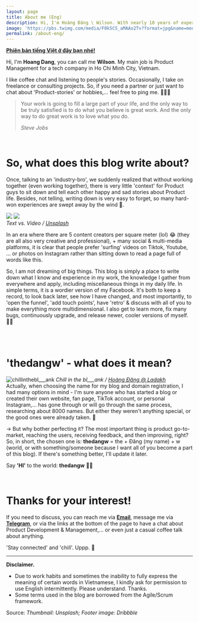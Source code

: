 ```yaml
---
layout: page
title: About me (Eng)
description: Hi, I'm Hoàng Đăng \ Wilson. With nearly 10 years of experience in the field, I’m a proud Product-lover, aim to create a top-of-mind product for Vietnamese people. 🇻🇳
image: 'https://pbs.twimg.com/media/F0k5CS_aMAAo2Tv?format=jpg&name=medium'
permalink: /about-eng/
---
```


**[Phiên bản tiếng Việt ở đây bạn nhé!](/about)**

Hi, I'm **Hoang Dang**, you can call me **Wilson**. My main job is Product Management for a tech company in Ho Chi Minh City, Vietnam.

I like coffee chat and listening to people's stories. Occasionally, I take on freelance or consulting projects. So, if you need a partner or just want to chat about 'Product-stories' or hobbies,... feel free to ping me. 👨🏻‍💻 

> Your work is going to fill a large part of your life, and the only way to be truly satisfied is to do what you believe is great work. And the only way to do great work is to love what you do.
>
> <cite>Steve Jobs</cite>
<br>
  
# __So, what does this blog write about?__

Once, talking to an 'industry-bro', we suddenly realized that without working together (even working together), there is very little 'context' for Product guys to sit down and tell each other happy and sad stories about Product life. Besides, not telling, writing down is very easy to forget, so many hard-won experiences are swept away by the wind 🍃.

<div class="gallery-box">
    <div class="gallery">
      <img src="https://pbs.twimg.com/media/FsaNA3MakAAH8Fi?format=jpg&name=medium" loading="lazy" class="lightense-target">
      <img src="https://pbs.twimg.com/media/FsaNA3QaAAEOgL8?format=jpg&name=medium" loading="lazy" class="lightense-target">
    </div>
    <em>Text vs. Video / <a href="https://unsplash.com/" target="_blank">Unsplash</a></em>
  </div>

In an era where there are 5 content creators per square meter (lol) 😂 (they are all also very creative and professional), + many social & multi-media platforms, it is clear that people prefer 'surfing' videos on Tiktok, Youtube, ... or photos on Instagram rather than sitting down to read a page full of words like this.

So, I am not dreaming of big things. This blog is simply a place to write down what I know and experience in my work, the knowledge I gather from everywhere and apply, including miscellaneous things in my daily life. In simple terms, it is a wordier version of my Facebook. It's both to keep a record, to look back later, see how I have changed, and most importantly, to 'open the funnel', 'add touch points', have 'retro' & discuss with all of you to make everything more multidimensional. I also get to learn more, fix many bugs, continuously upgrade, and release newer, cooler versions of myself. 🙌🏻

<br>
<br>
  
# __'thedangw' - what does it mean?__

![chillinthebl___ank](https://pbs.twimg.com/media/F0k7JPRaEAAAGL7?format=jpg&name=large#wide)
<em>Chill in the bl___ank / <a href="https://instagram.com/bl___ank.sg/" target="_blank">Hoàng Đăng @ Ladakh</a></em>
<br>
Actually, when choosing the name for my blog and domain registration, I had many options in mind - I'm sure anyone who has started a blog or created their own website, fan page, TikTok account, or personal Instagram,... has gone through or will go through the same process, researching about 8000 names. But either they weren't anything special, or the good ones were already taken. 🥲

→ But why bother perfecting it? The most important thing is product go-to-market, reaching the users, receiving feedback, and then improving, right? So, in short, the chosen one is: **thedangw** = the + Đăng (my name) + w (world, or with something/someone because I want all of you become a part of this blog). If there's something better, I'll update it later.

Say **'HI'** to the world: <b>thedangw</b> ✌🏻

<br>

# __Thanks for your interest!__
If you need to discuss, you can reach me via <b>[Email](mailto:hoangdang.ux@gmail.com)</b>, message me via <b>[Telegram](https://t.me/wilsontdw)</b>, or via the links at the bottom of the page to have a chat about Product Development & Management,... or even just a casual coffee talk about anything.

'Stay connected' and 'chill'. Uppp. 🦾
<br>

___

<b>Disclaimer.</b>

- Due to work habits and sometimes the inability to fully express the meaning of certain words in Vietnamese, I kindly ask for permission to use English intermittently. Please understand. Thanks.
- Some terms used in the blog are borrowed from the Agile/Scrum framework.

Source: *Thumbnail: Unsplash; Footer image: Dribbble*

